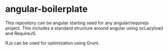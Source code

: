 # angular-boilerplate

This repository can be angular starting seed for any angular/requirejs project. This includes a standard structure around angular using ocLazyload and RequireJS.

R.js can be used for optimization using Grunt. 
